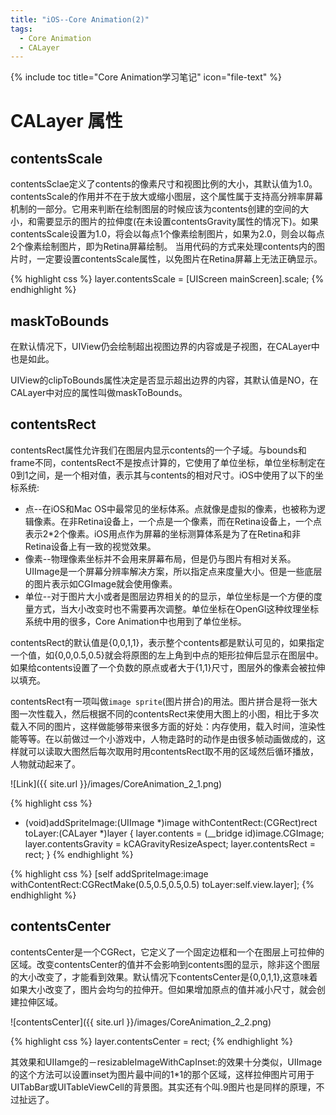 ```yaml
---
title: "iOS--Core Animation(2)"
tags: 
  - Core Animation 
  - CALayer
---
```


{% include toc title="Core Animation学习笔记" icon="file-text" %}

# CALayer 属性

## contentsScale

contentsSclae定义了contents的像素尺寸和视图比例的大小，其默认值为1.0。contentsScale的作用并不在于放大或缩小图层，这个属性属于支持高分辨率屏幕机制的一部分。它用来判断在绘制图层的时候应该为contents创建的空间的大小，和需要显示的图片的拉伸度(在未设置contentsGravity属性的情况下)。如果contentsScale设置为1.0，将会以每点1个像素绘制图片，如果为2.0，则会以每点2个像素绘制图片，即为Retina屏幕绘制。
当用代码的方式来处理contents内的图片时，一定要设置contentsScale属性，以免图片在Retina屏幕上无法正确显示。

{% highlight css %}
layer.contentsScale = [UIScreen mainScreen].scale;
{% endhighlight %}

## maskToBounds

在默认情况下，UIView仍会绘制超出视图边界的内容或是子视图，在CALayer中也是如此。

UIView的clipToBounds属性决定是否显示超出边界的内容，其默认值是NO，在CALayer中对应的属性叫做maskToBounds。

## contentsRect

contentsRect属性允许我们在图层内显示contents的一个子域。与bounds和frame不同，contentsRect不是按点计算的，它使用了单位坐标，单位坐标制定在0到1之间，是一个相对值，表示其与contents的相对尺寸。iOS中使用了以下的坐标系统:

* 点--在iOS和Mac OS中最常见的坐标体系。点就像是虚拟的像素，也被称为逻辑像素。在非Retina设备上，一个点是一个像素，而在Retina设备上，一个点表示2*2个像素。iOS用点作为屏幕的坐标测算体系是为了在Retina和非Retina设备上有一致的视觉效果。
* 像素--物理像素坐标并不会用来屏幕布局，但是仍与图片有相对关系。UIImage是一个屏幕分辨率解决方案，所以指定点来度量大小。但是一些底层的图片表示如CGImage就会使用像素。
* 单位--对于图片大小或者是图层边界相关的的显示，单位坐标是一个方便的度量方式，当大小改变时也不需要再次调整。单位坐标在OpenGl这种纹理坐标系统中用的很多，Core Animation中也用到了单位坐标。

contentsRect的默认值是{0,0,1,1}，表示整个contents都是默认可见的，如果指定一个值，如{0,0,0.5,0.5}就会将原图的左上角到中点的矩形拉伸后显示在图层中。如果给contents设置了一个负数的原点或者大于{1,1}尺寸，图层外的像素会被拉伸以填充。

contentsRect有一项叫做`image sprite`(图片拼合)的用法。图片拼合是将一张大图一次性载入，然后根据不同的contentsRect来使用大图上的小图，相比于多次载入不同的图片，这样做能够带来很多方面的好处：内存使用，载入时间，渲染性能等等。在以前做过一个小游戏中，人物走路时的动作是由很多帧动画做成的，这样就可以读取大图然后每次取用时用contentsRect取不用的区域然后循环播放，人物就动起来了。

![Link]({{ site.url }}/images/CoreAnimation_2_1.png)

{% highlight css %}
- (void)addSpriteImage:(UIImage *)image
       withContentRect:(CGRect)rect
               toLayer:(CALayer *)layer {
    layer.contents = (__bridge id)image.CGImage;
    layer.contentsGravity = kCAGravityResizeAspect;
    layer.contentsRect = rect;
}
{% endhighlight %}

{% highlight css %}
[self addSpriteImage:image
     withContentRect:CGRectMake(0.5,0.5,0.5,0.5)
             toLayer:self.view.layer];
{% endhighlight %}

## contentsCenter

contentsCenter是一个CGRect，它定义了一个固定边框和一个在图层上可拉伸的区域。改变contentsCenter的值并不会影响到contents图的显示，除非这个图层的大小改变了，才能看到效果。默认情况下contentsCenter是{0,0,1,1},这意味着如果大小改变了，图片会均匀的拉伸开。但如果增加原点的值并减小尺寸，就会创建拉伸区域。

![contentsCenter]({{ site.url }}/images/CoreAnimation_2_2.png)

{% highlight css %}
layer.contentsCenter = rect;
{% endhighlight %}

其效果和UIIamge的－resizableImageWithCapInset:的效果十分类似，UIImage的这个方法可以设置inset为图片最中间的1*1的那个区域，这样拉伸图片可用于UITabBar或UITableViewCell的背景图。其实还有个叫.9图片也是同样的原理，不过扯远了。